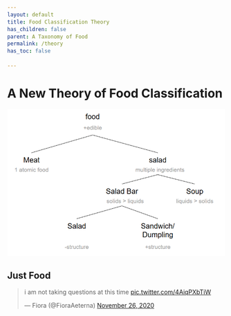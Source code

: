 ```yaml
---
layout: default
title: Food Classification Theory
has_children: false
parent: A Taxonomy of Food
permalink: /theory
has_toc: false

---
```


# A New Theory of Food Classification

<p align="center">
<img src="assets/food_classification/food_classification.png" width="600">
</p>

## Just Food

<blockquote class="twitter-tweet"><p lang="en" dir="ltr">i am not taking questions at this time <a href="https://t.co/4AiqPXbTiW">pic.twitter.com/4AiqPXbTiW</a></p>&mdash; Fiora (@FioraAeterna) <a href="https://twitter.com/FioraAeterna/status/1332081110235246592?ref_src=twsrc%5Etfw">November 26, 2020</a></blockquote> <script async src="https://platform.twitter.com/widgets.js" charset="utf-8"></script>


